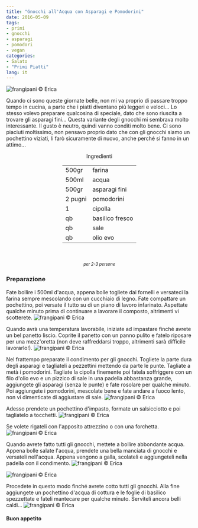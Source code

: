 ```yaml
---
title: "Gnocchi all'Acqua con Asparagi e Pomodorini"
date: 2016-05-09
tags:
- primi
- gnocchi
- asparagi
- pomodori
- vegan
categories:
- Salato
- "Primi Piatti"
lang: it
---
```

![](header.jpg "frangipani © Erica")

Quando ci sono queste giornate belle, non mi va proprio di passare troppo tempo in cucina, a parte che i piatti diventano più leggeri e veloci... Lo stesso volevo preparare qualcosina di speciale, dato che sono riuscita a trovare gli asparagi fini... Questa variante degli gnocchi mi sembrava molto interessante. Il gusto è neutro, quindi vanno conditi molto bene. Ci sono piaciuti moltissimo, non pensavo proprio dato che con gli gnocchi siamo un pochettino viziati, li farò sicuramente di nuovo, anche perché si fanno in un attimo...

<div id="wrapper" style="text-align: center">
  <div id="yourdiv" style="display: inline-block;">
    <div class="ingredients">
      <div class="ingredients-title">Ingredienti</div>
      <table>
        <tbody>
          <tr>
            <td>500gr</td>
            <td>farina</td>
          </tr>
          <tr>
            <td>500ml</td>
            <td>acqua</td>
          </tr>
          <tr>
            <td>500gr</td>
            <td>asparagi fini</td>
          </tr>
          <tr>
            <td>2 pugni</td>
            <td>pomodorini</td>
          </tr>
          <tr>
            <td>1</td>
            <td>cipolla</td>
          </tr>
          <tr>
            <td>qb</td>
            <td>basilico fresco</td>
          </tr>
          <tr>
            <td>qb</td>
            <td>sale</td>
          </tr>
          <tr>
            <td>qb</td>
            <td>olio evo</td>
          </tr>
        </tbody>
      </table>
      <br></br>
      <i class="pull-right" style="font-size: 80%;">per 2-3 persone</i>
    </div>
  </div>
</div>


<h3>
  <font color="grey">
    <i class="fa-solid fa-gears"></i>
  </font> Preparazione
</h3>

Fate bollire i 500ml d'acqua, appena bolle togliete dai fornelli e versateci la farina sempre mescolando con un cucchiaio di legno. Fate compattare un pochettino, poi versate il tutto su di un piano di lavoro infarinato. Aspettate qualche minuto prima di continuare a lavorare il composto, altrimenti vi scotterete.
![](impasto1.jpg "frangipani © Erica")

Quando avrà una temperatura lavorabile, iniziate ad impastare finché avrete un bel panetto liscio. Coprite il panetto con un panno pulito e fatelo riposare per una mezz'oretta (non deve raffreddarsi troppo, altrimenti sarà difficile lavorarlo!).
![](impasto2.jpg "frangipani © Erica")

Nel frattempo preparate il condimento per gli gnocchi. Togliete la parte dura degli asparagi e tagliateli a pezzettini mettendo da parte le punte. Tagliate a metà i pomodorini. Tagliate la cipolla finemente poi fatela soffriggere con un filo d'olio evo e un pizzico di sale in una padella abbastanza grande, aggiungete gli asparagi (senza le punte) e fate rosolare per qualche minuto. Poi aggiungete i pomodorini, mescolate bene e fate andare a fuoco lento, non vi dimenticate di aggiustare di sale.
![](condimento.jpg "frangipani © Erica")

Adesso prendete un pochettino d'impasto, formate un salsicciotto e poi tagliatelo a tocchetti.
![](gnocchi1.jpg "frangipani © Erica")

Se volete rigateli con l'apposito attrezzino o con una forchetta.
![](gnocchi2.jpg "frangipani © Erica")

Quando avrete fatto tutti gli gnocchi, mettete a bollire abbondante acqua. Appena bolle salate l'acqua, prendete una bella manciata di gnocchi e versateli nell'acqua. Appena vengono a galla, scolateli e aggiungeteli nella padella con il condimento.
![](pentola.jpg "frangipani © Erica")

![](padella.jpg "frangipani © Erica")

Procedete in questo modo finché avrete cotto tutti gli gnocchi. Alla fine aggiungete un pochettino d'acqua di cottura e le foglie di basilico spezzettate e fateli mantecare per qualche minuto. Serviteli ancora belli caldi...
![](risultato.jpg "frangipani © Erica")


<h4>Buon appetito
  <font color="red">
    <i class="fa-regular fa-face-smile"></i>
  </font>
</h4>
